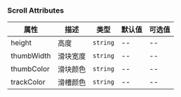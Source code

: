 ### Scroll Attributes

| 属性       | 描述     | 类型     | 默认值 | 可选值 |
| ---------- | -------- | -------- | ------ | ------ |
| height     | 高度     | `string` | --     | --     |
| thumbWidth | 滑块宽度 | `string` | --     | --     |
| thumbColor | 滑块颜色 | `string` | --     | --     |
| trackColor | 滑槽颜色 | `string` | --     | --     |
